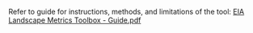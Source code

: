 <p align="left"> Refer to guide for instructions, methods, and limitations of the tool: <a href="https://github.com/user-attachments/files/18324118/EIA.Landscape.Metrics.Toolbox.-.Guide.pdf">EIA Landscape Metrics Toolbox - Guide.pdf</a></p>
